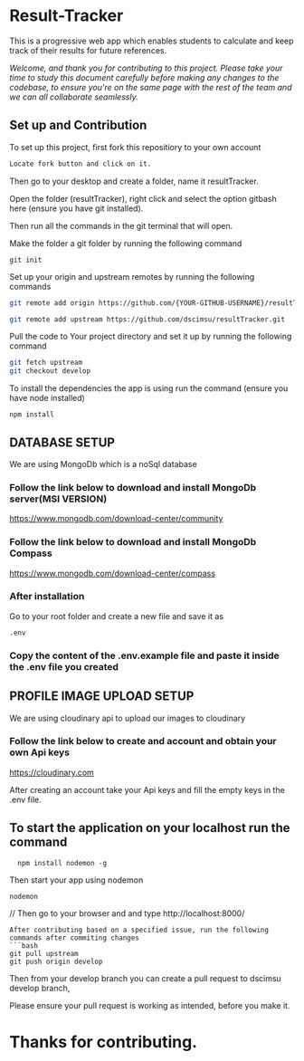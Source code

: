 # Result-Tracker
This is a progressive web app which enables students to calculate and keep track of their results for future references.


*Welcome, and thank you for contributing to this project. Please take your time to study this document carefully before making any changes to the codebase, to ensure you're on the same page with the rest of the team and we can all collaborate seamlessly.* 

## Set up and Contribution
To set up this project, first fork this repositiory to your own account
```bash
Locate fork button and click on it.
```
Then go to your desktop and create a folder, name it resultTracker.

Open the folder (resultTracker), right click and select the option gitbash here (ensure you have git installed).

Then run all the commands in the git terminal that will open.

Make the folder a git folder by running the following command
```
git init
```
Set up your origin and upstream remotes by running the following commands
```bash
git remote add origin https://github.com/{YOUR-GITHUB-USERNAME}/resultTracker.git

git remote add upstream https://github.com/dscimsu/resultTracker.git

```

Pull the code to Your project directory and set it up by running the following command
```bash
git fetch upstream
git checkout develop
```
To install the dependencies the app is using run the command (ensure you have node installed)
```
npm install
```
## DATABASE SETUP
We are using MongoDb which is a noSql database

### Follow the link below to  download and install MongoDb server(MSI VERSION)
https://www.mongodb.com/download-center/community

### Follow the link below to download and install MongoDb Compass
https://www.mongodb.com/download-center/compass

### After installation 
Go to your root folder and create a new file and save it as
```
.env
```
### Copy the content of the .env.example file and paste it inside the .env file you created

## PROFILE IMAGE UPLOAD SETUP
We are using cloudinary api to upload our images to cloudinary

### Follow the link below to create and account and obtain your own Api keys
https://cloudinary.com

After creating an account take your Api keys and fill the empty keys in the .env file.


## To start the application on your localhost run the command

```
  npm install nodemon -g
```
 Then start your app using nodemon 
 ```
 nodemon
 ```
// Then go to your browser and and type http://localhost:8000/ 
```
After contributing based on a specified issue, run the following commands after commiting changes
```bash
git pull upstream
git push origin develop

```

Then from your develop branch you can create a pull request to dscimsu develop branch,

Please ensure your pull request is working as intended, before you make it.
# Thanks for contributing.
